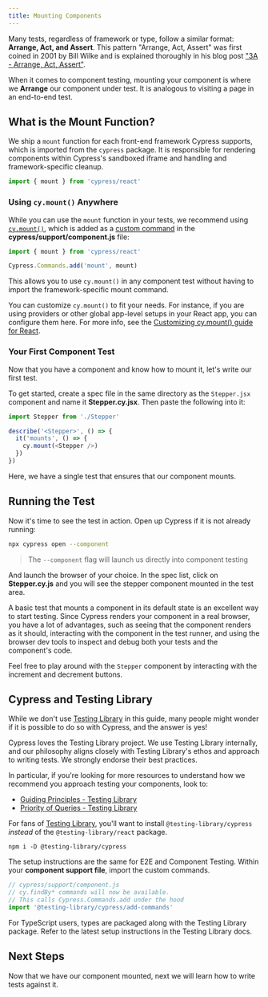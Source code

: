 ```yaml
---
title: Mounting Components
---
```


Many tests, regardless of framework or type, follow a similar format: **Arrange,
Act, and Assert**. This pattern "Arrange, Act, Assert" was first coined in 2001
by Bill Wilke and is explained thoroughly in his blog post
["3A - Arrange, Act, Assert"](https://xp123.com/articles/3a-arrange-act-assert/).

When it comes to component testing, mounting your component is where we
**Arrange** our component under test. It is analogous to visiting a page in an
end-to-end test.

## What is the Mount Function?

We ship a `mount` function for each front-end framework Cypress supports, which
is imported from the `cypress` package. It is responsible for rendering
components within Cypress's sandboxed iframe and handling and framework-specific
cleanup.

```js
import { mount } from 'cypress/react'
```

### Using `cy.mount()` Anywhere

While you can use the `mount` function in your tests, we recommend using
[`cy.mount()`](/api/commands/mount), which is added as a
[custom command](/api/cypress-api/custom-commands) in the
**cypress/support/component.js** file:

<code-group>
<code-block label="cypress/support/component.js" active>

```js
import { mount } from 'cypress/react'

Cypress.Commands.add('mount', mount)
```

</code-block>
</code-group>

This allows you to use `cy.mount()` in any component test without having to
import the framework-specific mount command.

You can customize `cy.mount()` to fit your needs. For instance, if you are using
providers or other global app-level setups in your React app, you can configure
them here. For more info, see the
[Customizing cy.mount() guide for React](/guides/component-testing/custom-mount-react).

### Your First Component Test

Now that you have a component and know how to mount it, let's write our first
test.

To get started, create a spec file in the same directory as the `Stepper.jsx`
component and name it **Stepper.cy.jsx**. Then paste the following into it:

<code-group>
<code-block label="Stepper.cy.jsx" active>

```js
import Stepper from './Stepper'

describe('<Stepper>', () => {
  it('mounts', () => {
    cy.mount(<Stepper />)
  })
})
```

</code-block>
</code-group>

Here, we have a single test that ensures that our component mounts.

## Running the Test

Now it's time to see the test in action. Open up Cypress if it is not already
running:

```bash
npx cypress open --component
```

> The `--component` flag will launch us directly into component testing

And launch the browser of your choice. In the spec list, click on
**Stepper.cy.js** and you will see the stepper component mounted in the test
area.

<DocsImage 
  src="/img/guides/component-testing/first-test-run-react.png" 
  caption="Stepper Mount Test"> </DocsImage>

A basic test that mounts a component in its default state is an excellent way to
start testing. Since Cypress renders your component in a real browser, you have
a lot of advantages, such as seeing that the component renders as it should,
interacting with the component in the test runner, and using the browser dev
tools to inspect and debug both your tests and the component's code.

Feel free to play around with the `Stepper` component by interacting with the
increment and decrement buttons.

## Cypress and Testing Library

While we don't use [Testing Library](https://testing-library.com/) in this
guide, many people might wonder if it is possible to do so with Cypress, and the
answer is yes!

Cypress loves the Testing Library project. We use Testing Library internally,
and our philosophy aligns closely with Testing Library's ethos and approach to
writing tests. We strongly endorse their best practices.

In particular, if you're looking for more resources to understand how we
recommend you approach testing your components, look to:

- [Guiding Principles - Testing Library](https://testing-library.com/docs/guiding-principles)
- [Priority of Queries - Testing Library](https://testing-library.com/docs/queries/about#priority)

For fans of
[Testing Library](https://testing-library.com/docs/cypress-testing-library/intro/),
you'll want to install `@testing-library/cypress` _instead_ of the
`@testing-library/react` package.

```shell
npm i -D @testing-library/cypress
```

The setup instructions are the same for E2E and Component Testing. Within your
**component support file**, import the custom commands.

```js
// cypress/support/component.js
// cy.findBy* commands will now be available.
// This calls Cypress.Commands.add under the hood
import '@testing-library/cypress/add-commands'
```

For TypeScript users, types are packaged along with the Testing Library package.
Refer to the latest setup instructions in the Testing Library docs.

## Next Steps

Now that we have our component mounted, next we will learn how to write tests
against it.

<NavGuide prev="/guides/component-testing/quickstart-react" next="/guides/component-testing/testing-react" />
